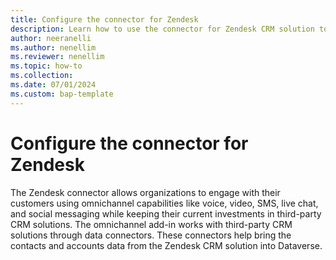 ```yaml
---
title: Configure the connector for Zendesk
description: Learn how to use the connector for Zendesk CRM solution to fetch data into Dataverse and use in Dynamics 365 Contact Center.
author: neeranelli
ms.author: nenellim
ms.reviewer: nenellim
ms.topic: how-to
ms.collection:
ms.date: 07/01/2024
ms.custom: bap-template
---
```


# Configure the connector for Zendesk

The Zendesk connector allows organizations to engage with their customers using omnichannel capabilities like voice, video, SMS, live chat, and social messaging while keeping their current investments in third-party CRM solutions. The omnichannel add-in works with third-party CRM solutions through data connectors. These connectors help bring the contacts and accounts data from the Zendesk CRM solution into Dataverse.  